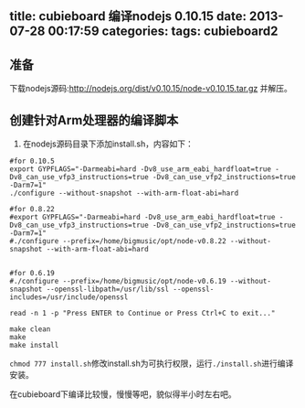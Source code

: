 title: cubieboard 编译nodejs 0.10.15
date: 2013-07-28 00:17:59
categories: 
tags: cubieboard2
---

## 准备

下载nodejs源码:<http://nodejs.org/dist/v0.10.15/node-v0.10.15.tar.gz> 并解压。

<!--more-->

## 创建针对Arm处理器的编译脚本

1. 在nodejs源码目录下添加install.sh，内容如下：

```
#for 0.10.5
export GYPFLAGS="-Darmeabi=hard -Dv8_use_arm_eabi_hardfloat=true -Dv8_can_use_vfp3_instructions=true -Dv8_can_use_vfp2_instructions=true -Darm7=1"
./configure --without-snapshot --with-arm-float-abi=hard

#for 0.8.22
#export GYPFLAGS="-Darmeabi=hard -Dv8_use_arm_eabi_hardfloat=true -Dv8_can_use_vfp3_instructions=true -Dv8_can_use_vfp2_instructions=true -Darm7=1"
#./configure --prefix=/home/bigmusic/opt/node-v0.8.22 --without-snapshot --with-arm-float-abi=hard


#for 0.6.19
#./configure --prefix=/home/bigmusic/opt/node-v0.6.19 --without-snapshot --openssl-libpath=/usr/lib/ssl --openssl-includes=/usr/include/openssl

read -n 1 -p "Press ENTER to Continue or Press Ctrl+C to exit..."

make clean
make
make install
```

`chmod 777 install.sh`修改install.sh为可执行权限，运行`./install.sh`进行编译安装。

在cubieboard下编译比较慢，慢慢等吧，貌似得半小时左右吧。